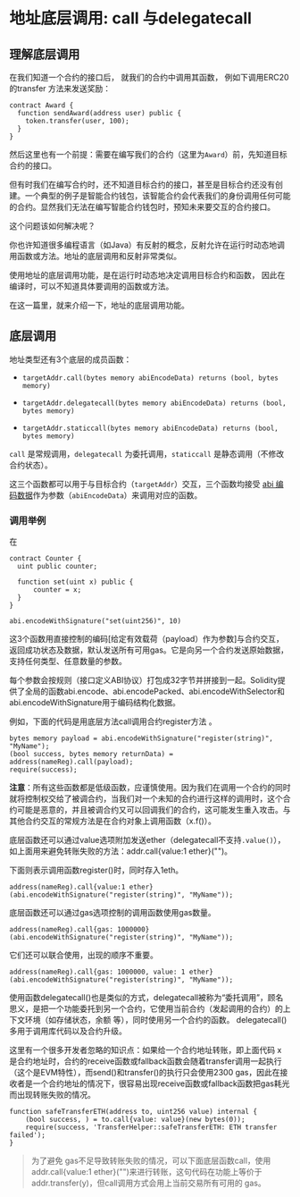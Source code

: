 # 地址底层调用: call 与delegatecall

## 理解底层调用

在我们知道一个合约的接口后， 就我们的合约中调用其函数， 例如下调用ERC20 的transfer 方法来发送奖励：

```solidity
contract Award {
  function sendAward(address user) public {
    token.transfer(user, 100);
  }
}
```



然后这里也有一个前提：需要在编写我们的合约（这里为`Award`）前，先知道目标合约的接口。

但有时我们在编写合约时，还不知道目标合约的接口，甚至是目标合约还没有创建。一个典型的例子是智能合约钱包，该智能合约会代表我们的身份调用任何可能的合约。显然我们无法在编写智能合约钱包时，预知未来要交互的合约接口。

这个问题该如何解决呢？

你也许知道很多编程语言（如Java）有反射的概念，反射允许在运行时动态地调用函数或方法。地址的底层调用和反射非常类似。

使用地址的底层调用功能，是在运行时动态地决定调用目标合约和函数， 因此在编译时，可以不知道具体要调用的函数或方法。



在这一篇里，就来介绍一下，地址的底层调用功能。



## 底层调用

 

地址类型还有3个底层的成员函数：

- `targetAddr.call(bytes memory abiEncodeData) returns (bool, bytes memory)`

- `targetAddr.delegatecall(bytes memory abiEncodeData) returns (bool, bytes memory)`

- `targetAddr.staticcall(bytes memory abiEncodeData) returns (bool, bytes memory)`

 `call` 是常规调用，`delegatecall` 为委托调用，`staticcall` 是静态调用（不修改合约状态）。

这三个函数都可以用于与目标合约（`targetAddr`）交互，三个函数均接受 [abi 编码数据](ABI.md)作为参数（`abiEncodeData`）来调用对应的函数。



### 调用举例



在

```solidity
contract Counter {
  uint public counter;

  function set(uint x) public {
      counter = x;
  }
}
```



```
abi.encodeWithSignature("set(uint256)", 10)
```







这3个函数用直接控制的编码[给定有效载荷（payload）作为参数]与合约交互，返回成功状态及数据，默认发送所有可用gas。它是向另一个合约发送原始数据，支持任何类型、任意数量的参数。

每个参数会按规则（接口定义ABI协议）打包成32字节并拼接到一起。Solidity提供了全局的函数abi.encode、abi.encodePacked、abi.encodeWithSelector和abi.encodeWithSignature用于编码结构化数据。

例如，下面的代码是用底层方法call调用合约register方法 。

```
bytes memory payload = abi.encodeWithSignature("register(string)", "MyName");
(bool success, bytes memory returnData) = address(nameReg).call(payload);
require(success);
```

**注意**：所有这些函数都是低级函数，应谨慎使用。因为我们在调用一个合约的同时就将控制权交给了被调合约，当我们对一个未知的合约进行这样的调用时，这个合约可能是恶意的，并且被调合约又可以回调我们的合约，这可能发生重入攻击。与其他合约交互的常规方法是在合约对象上调用函数（x.f()）。

底层函数还可以通过value选项附加发送ether（delegatecall不支持`.value()`），如上面用来避免转账失败的方法：addr.call{value:1 ether}("")。 

下面则表示调用函数register()时，同时存入1eth。

```
address(nameReg).call{value:1 ether}(abi.encodeWithSignature("register(string)", "MyName"));
```

底层函数还可以通过gas选项控制的调用函数使用gas数量。

```
address(nameReg).call{gas: 1000000}(abi.encodeWithSignature("register(string)", "MyName"));
```

它们还可以联合使用，出现的顺序不重要。

```
address(nameReg).call{gas: 1000000, value: 1 ether}(abi.encodeWithSignature("register(string)", "MyName"));
```

使用函数delegatecall()也是类似的方式，delegatecall被称为“委托调用”，顾名思义，是把一个功能委托到另一个合约，它使用当前合约（发起调用的合约）的上下文环境（如存储状态，余额 等），同时使用另一个合约的函数。 delegatecall()多用于调用库代码以及合约升级。









这里有一个很多开发者忽略的知识点：如果给一个合约地址转账，即上面代码 x 是合约地址时，合约的receive函数或fallback函数会随着transfer调用一起执行（这个是EVM特性），而send()和transfer()的执行只会使用2300 gas，因此在接收者是一个合约地址的情况下，很容易出现receive函数或fallback函数把gas耗光而出现转账失败的情况。



    function safeTransferETH(address to, uint256 value) internal {
        (bool success, ) = to.call{value: value}(new bytes(0));
        require(success, 'TransferHelper::safeTransferETH: ETH transfer failed');
    }



> 为了避免 gas不足导致转账失败的情况，可以下面底层函数call，使用addr.call{value:1 ether}("")来进行转账，这句代码在功能上等价于addr.transfer(y)，但call调用方式会用上当前交易所有可用的 gas。









